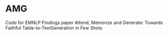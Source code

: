 # AMG
Code for EMNLP Findings paper Attend, Memorize and Generate: Towards Faithful Table-to-TextGeneration in Few Shots
